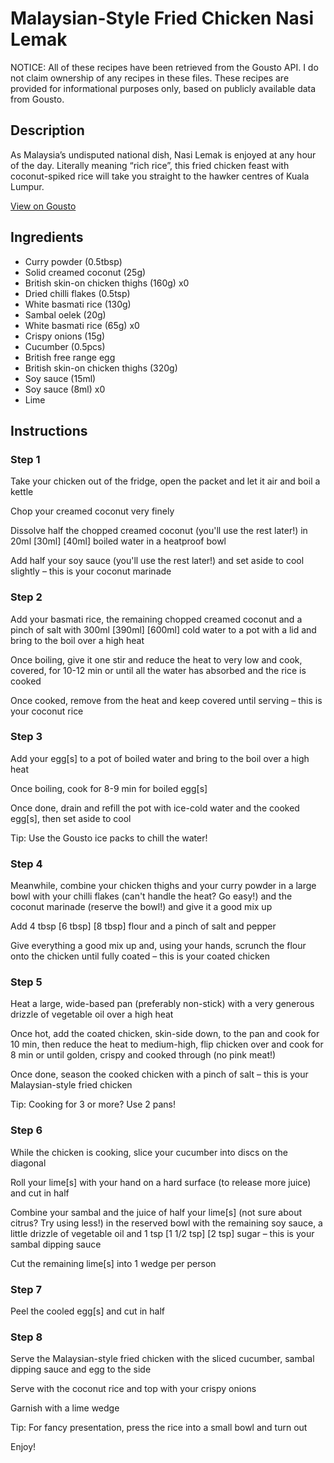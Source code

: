 # Malaysian-Style Fried Chicken Nasi Lemak

NOTICE: All of these recipes have been retrieved from the Gousto API. I do not claim ownership of any recipes in these files. These recipes are provided for informational purposes only, based on publicly available data from Gousto.

## Description

As Malaysia’s undisputed national dish, Nasi Lemak is enjoyed at any hour of the day. Literally meaning “rich rice”, this fried chicken feast with coconut-spiked rice will take you straight to the hawker centres of Kuala Lumpur. 

[View on Gousto](https://www.gousto.co.uk/recipes/cookbook/se-asia-malaysian-style-fried-chicken-nasi-lemak)

## Ingredients

- Curry powder (0.5tbsp)
- Solid creamed coconut (25g)
- British skin-on chicken thighs (160g) x0
- Dried chilli flakes (0.5tsp)
- White basmati rice (130g)
- Sambal oelek (20g)
- White basmati rice (65g) x0
- Crispy onions (15g)
- Cucumber (0.5pcs)
- British free range egg
- British skin-on chicken thighs (320g)
- Soy sauce (15ml)
- Soy sauce (8ml) x0
- Lime

## Instructions


### Step 1

Take your chicken out of the fridge, open the packet and let it air and boil a kettle

Chop your creamed coconut very finely

Dissolve half the chopped creamed coconut (you'll use the rest later!) in 20ml <span class="text-purple">[30ml] </span><span class="text-danger">[40ml]</span> boiled water in a heatproof bowl

Add half your soy sauce (you'll use the rest later!) and set aside to cool slightly – this is your coconut marinade


### Step 2

Add your basmati rice, the remaining chopped creamed coconut and a pinch of salt with 300ml <span class="text-purple">[390ml] </span><span class="text-danger">[600ml] </span>cold water to a pot with a lid and bring to the boil over a high heat

Once boiling, give it one stir and reduce the heat to very low and cook, covered, for 10-12 min or until all the water has absorbed and the rice is cooked

Once cooked, remove from the heat and keep covered until serving – this is your coconut rice


### Step 3

Add your egg[s] to a pot of boiled water and bring to the boil over a high heat

Once boiling, cook for 8-9 min for boiled egg[s]

Once done, drain and refill the pot with ice-cold water and the cooked egg[s], then set aside to cool

Tip: Use the Gousto ice packs to chill the water!


### Step 4

Meanwhile, combine your chicken thighs and your curry powder in a large bowl with your chilli flakes (can't handle the heat? Go easy!) and the coconut marinade (reserve the bowl!) and give it a good mix up

Add 4 tbsp <span class="text-purple">[6 tbsp]</span> <span class="text-danger">[8 tbsp]</span> flour and a pinch of salt and pepper

Give everything a good mix up and, using your hands, scrunch the flour onto the chicken until fully coated – this is your coated chicken


### Step 5

Heat a large, wide-based pan (preferably non-stick) with a very generous drizzle of vegetable oil over a high heat

Once hot, add the coated chicken, skin-side down, to the pan and cook for 10 min, then reduce the heat to medium-high, flip chicken over and cook for 8 min or until golden, crispy and cooked through (no pink meat!)

Once done, season the cooked chicken with a pinch of salt – this is your Malaysian-style fried chicken

Tip: Cooking for 3 or more? Use 2 pans!


### Step 6

While the chicken is cooking, slice your cucumber into discs on the diagonal

Roll your lime[s] with your hand on a hard surface (to release more juice) and cut in half

Combine your sambal and the juice of half your lime[s] (not sure about citrus? Try using less!) in the reserved bowl with the remaining soy sauce, a little drizzle of vegetable oil and 1 tsp <span class="text-purple">[1 1/2 tsp]</span> <span class="text-danger">[2 tsp]</span> sugar – this is your sambal dipping sauce

Cut the remaining lime[s] into 1 wedge per person


### Step 7

Peel the cooled egg[s] and cut in half

### Step 8

Serve the Malaysian-style fried chicken with the sliced cucumber, sambal dipping sauce and egg to the side

Serve with the coconut rice and top with your crispy onions

Garnish with a lime wedge

Tip: For fancy presentation, press the rice into a small bowl and turn out

Enjoy!

